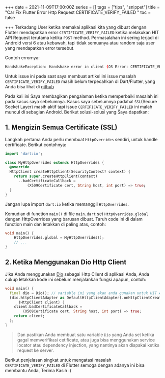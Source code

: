 +++
date = 2021-11-09T17:00:00Z
series = []
tags = ["tips", "snippet"]
title = "Car Fix Flutter Error Http Request CERTIFICATE_VERIFY_FAILED "
toc = false

+++
Terkadang User ketika memakai aplikasi kita yang dibuat dengan Flutter mendapatkan error `CERTIFICATE_VERIFY_FAILED` ketika melakukan HIT API Request terutama ketika `POST` method. Permasalahan ini sering terjadi di Android versi 6 atau kebawah, tapi tidak semuanya atau random saja user yang mendapatkan error tersebut.

Contoh errornya: 

```bash
HandshakeException: Handshake error in client (OS Error: CERTIFICATE_VERIFY_FAILED: certificate has expired(handshake.cc:354))
```

Untuk issue ini pada saat saya membuat artikel ini issue masalah `CERTIFICATE_VERIFY_FAILED` masih belum terpecahkan di Dart/Flutter, yang Anda bisa lihat di [github](https://github.com/flutter/flutter/issues/50699)

Pada kali ini Saya membagikan pengalaman ketika memperbaiki masalah ini pada kasus saya sebelumnya. Kasus saya sebelumnya padahal `SSL`(Secure Socket Layer) masih aktif tapi issue `CERTIFICATE_VERIFY_FAILED` ini malah muncul di sebagian Android. Berikut solusi-solusi yang Saya dapatkan:

## 1. Mengizin Semua Certificate (SSL)

Langkah pertama Anda perlu membuat `HttpOverrides` sendiri, untuk handle certificate. Berikut contohnya:

```dart
import 'dart:io';

class MyHttpOverrides extends HttpOverrides {
  @override
  HttpClient createHttpClient(SecurityContext? context) {
    return super.createHttpClient(context)
      ..badCertificateCallback =
          (X509Certificate cert, String host, int port) => true;
  }
}
```

Jangan lupa import `dart:io` ketika memanggil `HttpOverrides`.

Kemudian di function `main()` di file `main.dart` set `HttpOverrides.global` dengan HttpOverrides yang barusan dibuat. Taruh code ini di dalam function main dan letakkan di paling atas, contoh:

```dart
void main() {
	HttpOverrides.global = MyHttpOverrides();
    // ...
}
```

## 2. Ketika Menggunakan Dio Http Client

Jika Anda menggunakan [Dio](https://pub.dev/packages/dio) sebagai Http Client di aplikasi Anda, Anda cukup letakkan kode ini sebelum menjalankan fungsi apapun, contoh:

```dart
void main() {
  final dio = Dio(); // variable ini yang akan anda gunakan untuk HIT API
  (dio.httpClientAdapter as DefaultHttpClientAdapter).onHttpClientCreate =
      (HttpClient client) {
    client.badCertificateCallback =
        (X509Certificate cert, String host, int port) => true;
    return client;
  };
}
```

> Dan pastikan Anda membuat satu variable `Dio` yang Anda set ketika gagal memverifikasi cetificate, atau juga bisa menggunakan service locator atau dependency injection, yang nantinya akan diapakai ketika request ke server.

Berikut penjelasan singkat untuk mengatasi masalah `CERTIFICATE_VERIFY_FAILED` di Flutter semoga dengan adanya ini bisa membantu Anda, Terima Kasih :)